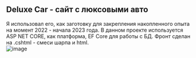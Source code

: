 ## Deluxe Car - сайт с люксовыми авто
Я использовал его,
как заготовку для закрепления накопленного опыта на момент 2022 - начала 2023 года. В данном проекте используется ASP NET CORE, как платформа, EF Core для работы с БД. Фронт сделан на .cshtml - смеси шарпа и html.     
![image](https://github.com/KarlMarx-spec/Car-sale-on-ASP.NET-CORE-V2/assets/55876912/49011fe2-d356-44bd-9a47-87cc73880df2)
